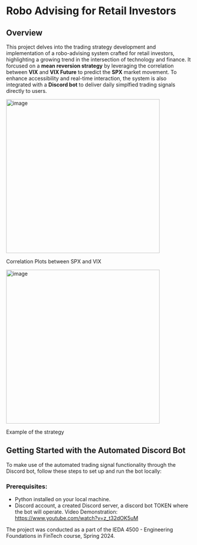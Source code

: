 # Robo Advising for Retail Investors

## Overview
This project delves into the trading strategy development and implementation of a robo-advising system crafted for retail investors, highlighting a growing trend in the intersection of technology and finance. It forcused on a **mean reversion strategy** by leveraging the correlation between **VIX** and **VIX Future** to predict the **SPX** market movement. To enhance accessibility and real-time interaction, the system is also integrated with a **Discord bot** to deliver daily simplfied trading signals directly to users.

<img width="416" alt="image" src="https://github.com/KyroKwok2021/Robo-Advising-for-Retail-Investors/assets/96275232/c2f8f8c6-943b-49b0-9614-2fd168f5038a">

Correlation Plots between SPX and VIX


<img width="416" alt="image" src="https://github.com/KyroKwok2021/Robo-Advising-for-Retail-Investors/assets/96275232/060c331f-d262-45d6-952d-7823e20e0dde">

Example of the strategy

## Getting Started with the Automated Discord Bot
To make use of the automated trading signal functionality through the Discord bot, follow these steps to set up and run the bot locally:

### Prerequisites:
- Python installed on your local machine.
- Discord account, a created Discord server, a discord bot TOKEN where the bot will operate.
Video Demonstration: https://www.youtube.com/watch?v=z_t32dOK5uM

The project was conducted as a part of the IEDA 4500 - Engineering Foundations in FinTech course, Spring 2024.
